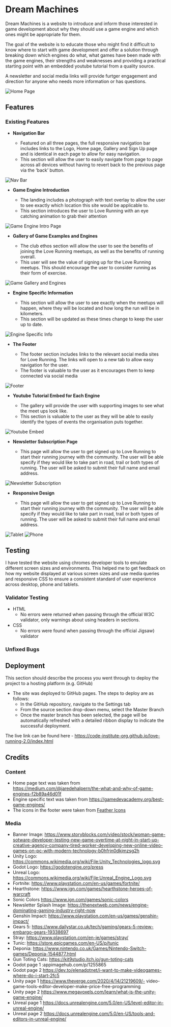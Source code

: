 # Dream Machines

Dream Machines is a website to introduce and inform those interested in game development about why they should use a game engine and which ones might be appropriate for them.

The goal of the website is to educate those who might find it difficult to know where to start with game development and offer a solution through breaking down which engines do what, what games have been made with the game engines, their strengths and weaknesses and providing a practical starting point with an embedded youtube tutorial from a quality source.

A newsletter and social media links will provide furtger engagement and direction for anyone who needs more information or has questions.

![Home Page](screenshots/screenshot-1.jpg)

## Features 

### Existing Features

- __Navigation Bar__

  - Featured on all three pages, the full responsive navigation bar includes links to the Logo, Home page, Gallery and Sign Up page and is identical in each page to allow for easy navigation.
  - This section will allow the user to easily navigate from page to page across all devices without having to revert back to the previous page via the ‘back’ button. 

![Nav Bar](screenshots/screenshot-nav.jpg)

- __Game Engine Introduction__

  - The landing includes a photograph with text overlay to allow the user to see exactly which location this site would be applicable to. 
  - This section introduces the user to Love Running with an eye catching animation to grab their attention

![Game Engine Intro Page](screenshots/screenshot-game-engine-intro.jpg)

- __Gallery of Game Examples and Engines__

  - The club ethos section will allow the user to see the benefits of joining the Love Running meetups, as well as the benefits of running overall. 
  - This user will see the value of signing up for the Love Running meetups. This should encourage the user to consider running as their form of exercise. 

![Game Gallery and Engines](screenshots/screenshot-gallery-games.jpg)

- __Engine Specific Information__

  - This section will allow the user to see exactly when the meetups will happen, where they will be located and how long the run will be in kilometers. 
  - This section will be updated as these times change to keep the user up to date. 

![Engine Specific Info](screenshots/screenshot-engine-specific.jpg)

- __The Footer__ 

  - The footer section includes links to the relevant social media sites for Love Running. The links will open to a new tab to allow easy navigation for the user. 
  - The footer is valuable to the user as it encourages them to keep connected via social media

![Footer](screenshots/screenshot-footer.jpg)

- __Youtube Tutorial Embed for Each Engine__

  - The gallery will provide the user with supporting images to see what the meet ups look like. 
  - This section is valuable to the user as they will be able to easily identify the types of events the organisation puts together. 

![Youtube Embed](screenshots/screenshot-video-embed.jpg)

- __Newsletter Subscription Page__

  - This page will allow the user to get signed up to Love Running to start their running journey with the community. The user will be able specify if they would like to take part in road, trail or both types of running. The user will be asked to submit their full name and email address. 

![Newsletter Subscription](screenshots/screenshot-newsletter.jpg)

- __Responsive Design__

  - This page will allow the user to get signed up to Love Running to start their running journey with the community. The user will be able specify if they would like to take part in road, trail or both types of running. The user will be asked to submit their full name and email address. 

![Tablet](screenshots/screenshot-tablet.jpg)
![Phone](screenshots/screenshot-phone.jpg)


## Testing 

I have tested the website using chromes developer tools to emulate different screen sizes and environments. This helped me to get feedback on how my website displayed at various screen sizes and use media queries and responsive CSS to ensure a consistent standard of user experience across desktop, phone and tablets.


### Validator Testing 

- HTML
  - No errors were returned when passing through the official W3C validator, only warnings about using headers in sections.
- CSS
  - No errors were found when passing through the official Jigsaw) validator

### Unfixed Bugs

 

## Deployment

This section should describe the process you went through to deploy the project to a hosting platform (e.g. GitHub) 

- The site was deployed to GitHub pages. The steps to deploy are as follows: 
  - In the GitHub repository, navigate to the Settings tab 
  - From the source section drop-down menu, select the Master Branch
  - Once the master branch has been selected, the page will be automatically refreshed with a detailed ribbon display to indicate the successful deployment. 

The live link can be found here - https://code-institute-org.github.io/love-running-2.0/index.html 


## Credits 

### Content 

- Home page text was taken from https://medium.com/@jaredehalpern/the-what-and-why-of-game-engines-f2b89a46d01f
- Engine specific text was taken from https://gamedevacademy.org/best-game-engines/
- The icons in the footer were taken from [Feather Icons](https://feathericons.com/ )

### Media

- Banner Image: https://www.storyblocks.com/video/stock/woman-game-sotware-developer-testing-new-game-overtime-at-night-in-start-up-creative-agency-company-tired-worker-developing-new-online-video-games-on-pc-with-modern-technology-b0hfrjn0dkjmzsg2h
- Unity Logo: https://commons.wikimedia.org/wiki/File:Unity_Technologies_logo.svg
- Godot Logo: https://godotengine.org/press
- Unreal Logo: https://commons.wikimedia.org/wiki/File:Unreal_Engine_Logo.svg
- Fortnite: https://www.playstation.com/en-us/games/fortnite/
- Hearthstone: https://www.ign.com/games/hearthstone-heroes-of-warcraft
- Sonic Colors https://www.ign.com/games/sonic-colors
- Newsletter Splash Image: https://thenextweb.com/news/engine-dominating-gaming-industry-right-now
- Genshin Impact: https://www.playstation.com/en-us/games/genshin-impact/
- Gears 5: https://www.dailystar.co.uk/tech/gaming/gears-5-review-embargo-gears-19338697
- Stray: https://www.playstation.com/en-ie/games/stray/
- Tunic: https://store.epicgames.com/en-US/p/tunic
- Deponia:  https://www.nintendo.co.uk/Games/Nintendo-Switch-games/Deponia-1544877.html
- Gun Toting Cats: https://kit9studio.itch.io/gun-toting-cats
- Godot page 1 :appimagehub.com/p/1255865
- Godot page 2 https://dev.to/elenadotnet/i-want-to-make-videogames-where-do-i-start-2fc5
- Unity page 1 https://www.theverge.com/2020/4/14/21219609/- video-game-tools-editor-developer-make-price-free-programming
- Unity page 2 https://www.megavoxels.com/learn/what-is-the-unity-game-engine/
- Unreal page 1 https://docs.unrealengine.com/5.0/en-US/level-editor-in-unreal-engine/
- Unreal page 2 https://docs.unrealengine.com/5.0/en-US/tools-and-editors-in-unreal-engine/

